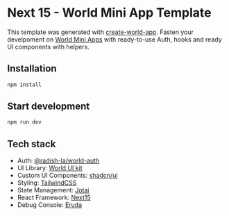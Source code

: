 # Next 15 - World Mini App Template

This template was generated with [create-world-app](https://www.npmjs.com/package/create-world-app). Fasten your develpoment on [World Mini Apps](https://docs.world.org/mini-apps) with ready-to-use Auth, hooks and ready UI components with helpers.

## Installation

```sh
npm install
```

## Start development

```sh
npm run dev
```

## Tech stack

- Auth: [@radish-la/world-auth](https://www.npmjs.com/package/@radish-la/world-auth)
- UI Library: [World UI kit](https://mini-apps-ui-kit.world.org/?path=/docs/components-numberpad--docs)
- Custom UI Components: [shadcn/ui](https://ui.shadcn.com/docs/components/sonner)
- Styling: [TailwindCSS](https://tailwindcss.com/docs/styling-with-utility-classes)
- State Management: [Jotai](https://jotai.org/)
- React Framework: [Next15](https://nextjs.org/docs)
- Debug Console: [Eruda](https://eruda.liriliri.io/)
